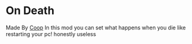 # On Death
Made By [Coop](https://github.com/coopeeo)
In this mod you can set what happens when you die like restarting your pc!
honestly useless
